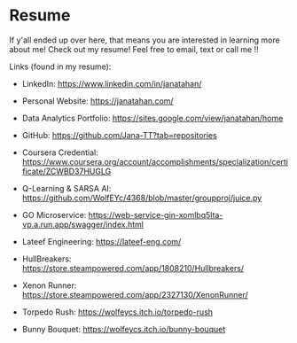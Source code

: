 # Resume

If y'all ended up over here, that means you are interested in learning more about me!
Check out my resume!
Feel free to email, text or call me !!

Links (found in my resume):
- LinkedIn: https://www.linkedin.com/in/janatahan/
- Personal Website: https://janatahan.com/
- Data Analytics Portfolio: https://sites.google.com/view/janatahan/home
- GitHub: https://github.com/Jana-TT?tab=repositories

- Coursera Credential: https://www.coursera.org/account/accomplishments/specialization/certificate/ZCWBD37HUGLG
- Q-Learning & SARSA AI: https://github.com/WolfEYc/4368/blob/master/groupproj/juice.py
- GO Microservice: https://web-service-gin-xomlbq5lta-vp.a.run.app/swagger/index.html
- Lateef Engineering: https://lateef-eng.com/
- HullBreakers: https://store.steampowered.com/app/1808210/Hullbreakers/
- Xenon Runner: https://store.steampowered.com/app/2327130/XenonRunner/
- Torpedo Rush: https://wolfeycs.itch.io/torpedo-rush
- Bunny Bouquet: https://wolfeycs.itch.io/bunny-bouquet
